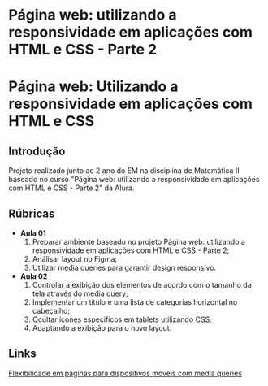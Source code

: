 # Página web: utilizando a responsividade em aplicações com HTML e CSS - Parte 2


# Página web: Utilizando a responsividade em aplicações com HTML e CSS

## Introdução

Projeto realizado junto ao 2 ano do EM na disciplina de Matemática II baseado no curso "Página web: utilizando a responsividade em aplicações com HTML e CSS - Parte 2" da Alura. 

## Rúbricas

* **Aula 01**
   1. Preparar ambiente baseado no projeto Página web: utilizando a responsividade em aplicações com HTML e CSS - Parte 2;
   2. Análisar layout no Figma;
   3. Utilizar media queries para garantir design responsivo.
* **Aula 02**
   1. Controlar a exibição dos elementos de acordo com o tamanho da tela através do media query;
   2. Implementar um título e uma lista de categorias horizontal no cabeçalho;
   3. Ocultar ícones específicos em tablets utilizando CSS;
   4. Adaptando a exibição para o novo layout.

## Links

[Flexibilidade em páginas para dispositivos móveis com media queries]([https://](https://www.alura.com.br/artigos/flexibilidade-em-paginas-para-dispositivos-moveis-com-media-queries))